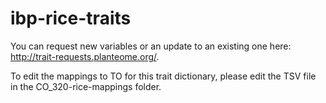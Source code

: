 # ibp-rice-traits

You can request new variables or an update to an existing one here: http://trait-requests.planteome.org/.

To edit the mappings to TO for this trait dictionary, please edit the TSV file in the CO_320-rice-mappings folder. 
